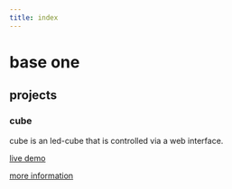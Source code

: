 ```yaml
---
title: index
---
```


# base one

## projects

### cube

cube is an led-cube that is controlled via a web interface.

[live demo](cube/demo)

[more information](cube)

